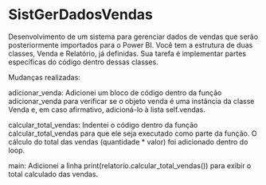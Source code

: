 # SistGerDadosVendas
 Desenvolvimento de um sistema para gerenciar dados de vendas que serão posteriormente importados para o Power BI. Você tem a estrutura de duas classes, Venda e Relatório, já definidas. Sua tarefa é implementar partes específicas do código dentro dessas classes.

Mudanças realizadas:

adicionar_venda: Adicionei um bloco de código dentro da função adicionar_venda para verificar se o objeto venda é uma instância da classe Venda e, em caso afirmativo, adicioná-lo à lista self.vendas.

calcular_total_vendas: Indentei o código dentro da função calcular_total_vendas para que ele seja executado como parte da função. O cálculo do total das vendas (quantidade * valor) foi adicionado dentro do loop.

main: Adicionei a linha print(relatorio.calcular_total_vendas()) para exibir o total calculado das vendas.
